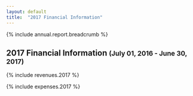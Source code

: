 ```yaml
---
layout: default
title:  "2017 Financial Information"
---
```

{% include annual.report.breadcrumb %}

<h2>2017 Financial Information <small class="subheader" id="current">(July 01, 2016 - June 30, 2017)</small></h2>

{% include revenues.2017 %}

{% include expenses.2017 %}

<script src="http://code.highcharts.com/highcharts.js"></script>
<script src="http://code.highcharts.com/modules/exporting.js"></script>
